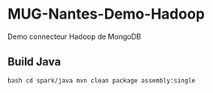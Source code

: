 # MUG-Nantes-Demo-Hadoop
Demo  connecteur Hadoop de MongoDB

## Build Java

``bash
cd spark/java
mvn clean package assembly:single
``

